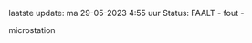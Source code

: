 laatste update: 
ma 29-05-2023  4:55   uur 
Status: FAALT - fout - 
<div class="service R">microstation</div>